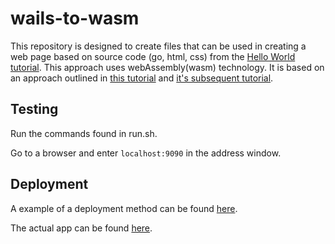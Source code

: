 # wails-to-wasm

This repository is designed to create files that can be used in creating a web page based on source code (go, html, css) from the [Hello World tutorial](https://wails.io/docs/tutorials/helloworld). This approach uses webAssembly(wasm) technology. It is based on an approach outlined in [this tutorial](https://golangbot.com/webassembly-using-go/) and [it's subsequent tutorial](https://golangbot.com/go-webassembly-dom-access/).

## Testing

Run the commands found in run.sh.

Go to a browser and enter ```localhost:9090``` in the address window.

## Deployment

A example of a deployment method can be found [here](https://github.com/tataDan/wails-to-wasm-app/).

The actual app can be found [here](https://tatadan.github.io/wails-to-wasm-app/).
